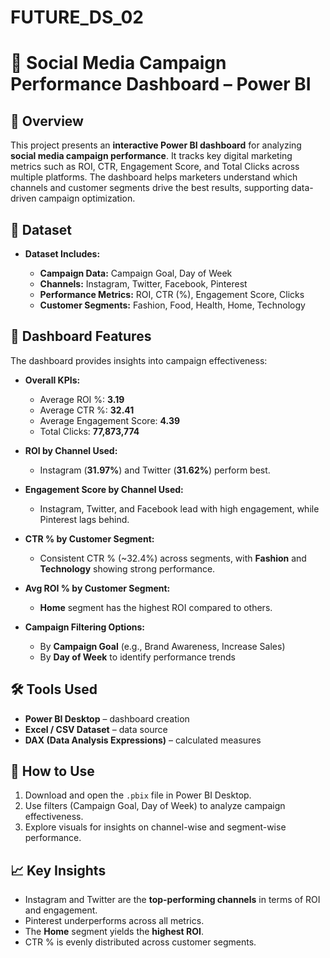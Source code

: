 # FUTURE_DS_02

# 📢 Social Media Campaign Performance Dashboard – Power BI

## 📌 Overview

This project presents an **interactive Power BI dashboard** for analyzing **social media campaign performance**. It tracks key digital marketing metrics such as ROI, CTR, Engagement Score, and Total Clicks across multiple platforms. The dashboard helps marketers understand which channels and customer segments drive the best results, supporting data-driven campaign optimization.

## 📂 Dataset

* **Dataset Includes:**

  * **Campaign Data:** Campaign Goal, Day of Week
  * **Channels:** Instagram, Twitter, Facebook, Pinterest
  * **Performance Metrics:** ROI, CTR (%), Engagement Score, Clicks
  * **Customer Segments:** Fashion, Food, Health, Home, Technology

## 🎯 Dashboard Features

The dashboard provides insights into campaign effectiveness:

* **Overall KPIs:**

  * Average ROI %: **3.19**
  * Average CTR %: **32.41**
  * Average Engagement Score: **4.39**
  * Total Clicks: **77,873,774**

* **ROI by Channel Used:**

  * Instagram (**31.97%**) and Twitter (**31.62%**) perform best.

* **Engagement Score by Channel Used:**

  * Instagram, Twitter, and Facebook lead with high engagement, while Pinterest lags behind.

* **CTR % by Customer Segment:**

  * Consistent CTR % (\~32.4%) across segments, with **Fashion** and **Technology** showing strong performance.

* **Avg ROI % by Customer Segment:**

  * **Home** segment has the highest ROI compared to others.

* **Campaign Filtering Options:**

  * By **Campaign Goal** (e.g., Brand Awareness, Increase Sales)
  * By **Day of Week** to identify performance trends

## 🛠 Tools Used

* **Power BI Desktop** – dashboard creation
* **Excel / CSV Dataset** – data source
* **DAX (Data Analysis Expressions)** – calculated measures

## 🚀 How to Use

1. Download and open the `.pbix` file in Power BI Desktop.
2. Use filters (Campaign Goal, Day of Week) to analyze campaign effectiveness.
3. Explore visuals for insights on channel-wise and segment-wise performance.

## 📈 Key Insights

* Instagram and Twitter are the **top-performing channels** in terms of ROI and engagement.
* Pinterest underperforms across all metrics.
* The **Home** segment yields the **highest ROI**.
* CTR % is evenly distributed across customer segments.


